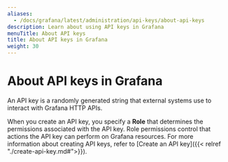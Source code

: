 ```yaml
---
aliases:
  - /docs/grafana/latest/administration/api-keys/about-api-keys
description: Learn about using API keys in Grafana
menuTitle: About API keys
title: About API keys in Grafana
weight: 30
---
```


# About API keys in Grafana

An API key is a randomly generated string that external systems use to interact with Grafana HTTP APIs.

When you create an API key, you specify a **Role** that determines the permissions associated with the API key. Role permissions control that actions the API key can perform on Grafana resources. For more information about creating API keys, refer to [Create an API key]({{< relref "./create-api-key.md#">}}).
